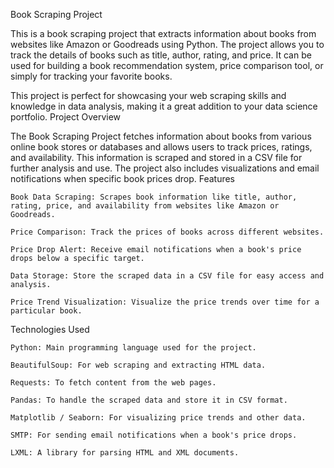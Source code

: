 Book Scraping Project

This is a book scraping project that extracts information about books from websites like Amazon or Goodreads using Python. The project allows you to track the details of books such as title, author, rating, and price. It can be used for building a book recommendation system, price comparison tool, or simply for tracking your favorite books.

This project is perfect for showcasing your web scraping skills and knowledge in data analysis, making it a great addition to your data science portfolio.
Project Overview

The Book Scraping Project fetches information about books from various online book stores or databases and allows users to track prices, ratings, and availability. This information is scraped and stored in a CSV file for further analysis and use. The project also includes visualizations and email notifications when specific book prices drop.
Features

    Book Data Scraping: Scrapes book information like title, author, rating, price, and availability from websites like Amazon or Goodreads.

    Price Comparison: Track the prices of books across different websites.

    Price Drop Alert: Receive email notifications when a book's price drops below a specific target.

    Data Storage: Store the scraped data in a CSV file for easy access and analysis.

    Price Trend Visualization: Visualize the price trends over time for a particular book.

Technologies Used

    Python: Main programming language used for the project.

    BeautifulSoup: For web scraping and extracting HTML data.

    Requests: To fetch content from the web pages.

    Pandas: To handle the scraped data and store it in CSV format.

    Matplotlib / Seaborn: For visualizing price trends and other data.

    SMTP: For sending email notifications when a book's price drops.

    LXML: A library for parsing HTML and XML documents.
